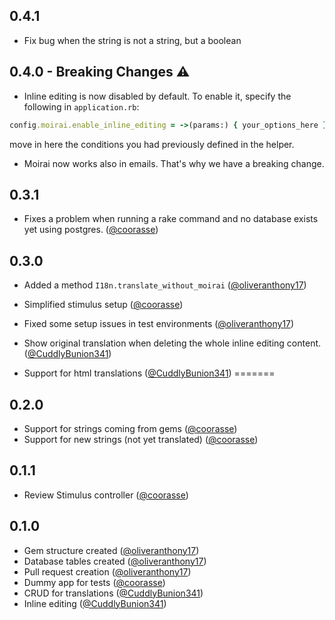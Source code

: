 ## 0.4.1

* Fix bug when the string is not a string, but a boolean

## 0.4.0 - Breaking Changes ⚠️

* Inline editing is now disabled by default. To enable it, specify the following in `application.rb`:

```ruby
config.moirai.enable_inline_editing = ->(params:) { your_options_here }
```

move in here the conditions you had previously defined in the helper.

* Moirai now works also in emails. That's why we have a breaking change.

## 0.3.1

* Fixes a problem when running a rake command and no database exists yet using postgres. ([@coorasse][])

## 0.3.0

* Added a method `I18n.translate_without_moirai` ([@oliveranthony17][])
* Simplified stimulus setup ([@coorasse][])
* Fixed some setup issues in test environments ([@oliveranthony17][])
* Show original translation when deleting the whole inline editing content. ([@CuddlyBunion341][])

* Support for html translations ([@CuddlyBunion341][])
=======
## 0.2.0

* Support for strings coming from gems ([@coorasse][])
* Support for new strings (not yet translated) ([@coorasse][])

## 0.1.1

* Review Stimulus controller ([@coorasse][])

## 0.1.0 

* Gem structure created ([@oliveranthony17][])
* Database tables created ([@oliveranthony17][])
* Pull request creation ([@oliveranthony17][])
* Dummy app for tests ([@coorasse][])
* CRUD for translations ([@CuddlyBunion341][])
* Inline editing ([@CuddlyBunion341][])

[@coorasse]: https://github.com/coorasse

[@oliveranthony17]: https://github.com/oliveranthony17

[@CuddlyBunion341]: https://github.com/CuddlyBunion341
